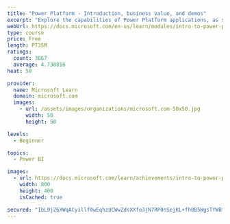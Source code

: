 ```yaml
---
title: "Power Platform - Introduction, business value, and demos"
excerpt: "Explore the capabilities of Power Platform applications, as seen in demonstrations and customer case studies."
webUrl: https://docs.microsoft.com/en-us/learn/modules/intro-to-power-platform-mba/
type: course
price: Free
length: PT35M
ratings:
  count: 3867
  average: 4.738816
heat: 50

provider:
  name: Microsoft Learn
  domain: microsoft.com
  images:
    - url: /assets/images/organizations/microsoft.com-50x50.jpg
      width: 50
      height: 50

levels:
  - Beginner

topics:
  - Power BI

images:
  - url: https://docs.microsoft.com/learn/achievements/intro-to-power-platform-social.png
    width: 800
    height: 400
    isCached: true

secured: "IbL9jZ6XWqACyillf0wEqhzUCWwZdsXXfo3jN7RP0nSejKL+fh0B5WgsTYWBfspWui3vuDe2NAPYko2AX2AV3nuggY2g/SErHAiaKpSm6EIP06mnwk5Qa2NyxjyQ9wUGc1V9zw7ywnX/uTOvQR18D+Dfkh/LK6WCYHxs/Dh2QhpWK/3x2ApPWQHTiR2AIaLrf7GVWdD9Xo5wf3n3nLtXfjuFyKlqrG3ygc20dX0VL6e1FQeeO8a2FU2MqqJCHvL/SX50OKR6yMEBntvoGUYgreniGXXaecJ/Axhr342fn0ADQc+Tbf/yqAdxBwzXg7RNuSJLptJZY78nykcjTIVtbdQaterw+4jXxzncKFMtyMqTwKcy6T26jJWxEyrNcbV0JBXS2wOgIERZDSd8SQihciyBdmXn3mZDTxv9bq0fhaU=;fqtWPfM59I7EMielPuS3lw=="
---
```


